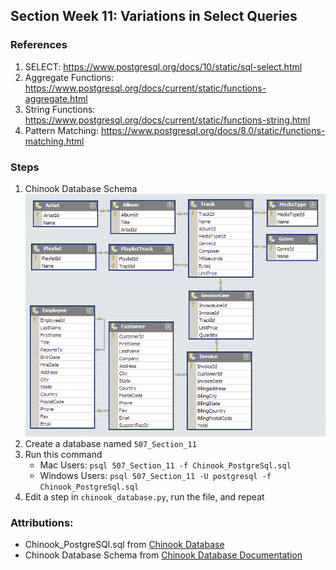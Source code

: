 ## Section Week 11: Variations in Select Queries

### References
1. SELECT: https://www.postgresql.org/docs/10/static/sql-select.html
1. Aggregate Functions: https://www.postgresql.org/docs/current/static/functions-aggregate.html
1. String Functions: https://www.postgresql.org/docs/current/static/functions-string.html
1. Pattern Matching: https://www.postgresql.org/docs/8.0/static/functions-matching.html

### Steps

1. Chinook Database Schema  
   ![](ChinookDatabaseSchema.png)
1. Create a database named `507_Section_11`
1. Run this command
    - Mac Users: `psql 507_Section_11 -f Chinook_PostgreSql.sql`
    - Windows Users: `psql 507_Section_11 -U postgresql -f Chinook_PostgreSql.sql`
1. Edit a step in `chinook_database.py`, run the file, and repeat

### Attributions:
- Chinook_PostgreSQl.sql from [Chinook Database](https://github.com/lerocha/chinook-database)
- Chinook Database Schema from [Chinook Database Documentation](https://chinookdatabase.codeplex.com/wikipage?title=Chinook_Schema&referringTitle=Documentation)
